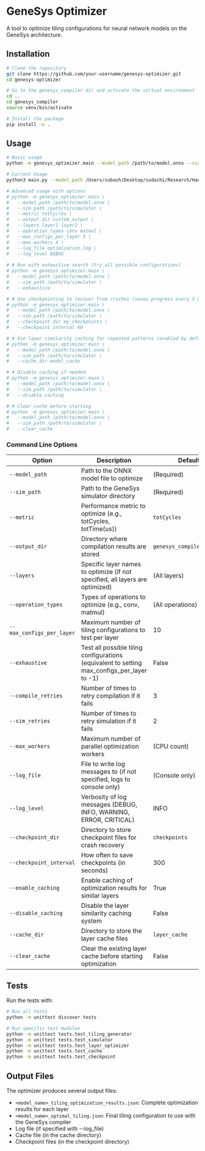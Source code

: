# GeneSys Optimizer

A tool to optimize tiling configurations for neural network models on the GeneSys architecture.

## Installation

```bash
# Clone the repository
git clone https://github.com/your-username/genesys-optimizer.git
cd genesys-optimizer

# Go to the genesys_compiler dir and activate the virtual environment
cd ..
cd genesys_compiler
source venv/bin/activate  

# Install the package
pip install -e .
```

## Usage

```bash
# Basic usage
python -m genesys_optimizer.main --model_path /path/to/model.onnx --sim_path /path/to/simulator

# Current Usage
python3 main.py --model_path /Users/subash/Desktop/sudachi/Research/HadisLab/GeneSys.codelets/resnet18.onnx --sim_path /Users/subash/Desktop/sudachi/Research/HadisLab/GeneSys.sim --max_configs_per_layer 5 --checkpoint_dir my_checkpoints --enable_caching --cache_dir model_cache --max_workers 2

# Advanced usage with options
# python -m genesys_optimizer.main \
#   --model_path /path/to/model.onnx \
#   --sim_path /path/to/simulator \
#   --metric totCycles \
#   --output_dir custom_output \
#   --layers layer1 layer2 \
#   --operation_types conv matmul \
#   --max_configs_per_layer 5 \
#   --max_workers 4 \
#   --log_file optimization.log \
#   --log_level DEBUG
  
# # Run with exhaustive search (try all possible configurations)
# python -m genesys_optimizer.main \
#   --model_path /path/to/model.onnx \
#   --sim_path /path/to/simulator \
#   --exhaustive

# # Use checkpointing to recover from crashes (saves progress every 5 minutes by default)
# python -m genesys_optimizer.main \
#   --model_path /path/to/model.onnx \
#   --sim_path /path/to/simulator \
#   --checkpoint_dir my_checkpoints \
#   --checkpoint_interval 60

# # Use layer similarity caching for repeated patterns (enabled by default)
# python -m genesys_optimizer.main \
#   --model_path /path/to/model.onnx \
#   --sim_path /path/to/simulator \
#   --cache_dir model_cache

# # Disable caching if needed
# python -m genesys_optimizer.main \
#   --model_path /path/to/model.onnx \
#   --sim_path /path/to/simulator \
#   --disable_caching

# # Clear cache before starting
# python -m genesys_optimizer.main \
#   --model_path /path/to/model.onnx \
#   --sim_path /path/to/simulator \
#   --clear_cache
```

### Command Line Options

| Option | Description | Default |
|--------|-------------|---------|
| `--model_path` | Path to the ONNX model file to optimize | (Required) |
| `--sim_path` | Path to the GeneSys simulator directory | (Required) |
| `--metric` | Performance metric to optimize (e.g., totCycles, totTime(us)) | `totCycles` |
| `--output_dir` | Directory where compilation results are stored | `genesys_compiler_output` |
| `--layers` | Specific layer names to optimize (if not specified, all layers are optimized) | (All layers) |
| `--operation_types` | Types of operations to optimize (e.g., conv, matmul) | (All operations) |
| `--max_configs_per_layer` | Maximum number of tiling configurations to test per layer | 10 |
| `--exhaustive` | Test all possible tiling configurations (equivalent to setting max_configs_per_layer to -1) | False |
| `--compile_retries` | Number of times to retry compilation if it fails | 3 |
| `--sim_retries` | Number of times to retry simulation if it fails | 2 |
| `--max_workers` | Maximum number of parallel optimization workers | (CPU count) |
| `--log_file` | File to write log messages to (if not specified, logs to console only) | (Console only) |
| `--log_level` | Verbosity of log messages (DEBUG, INFO, WARNING, ERROR, CRITICAL) | INFO |
| `--checkpoint_dir` | Directory to store checkpoint files for crash recovery | `checkpoints` |
| `--checkpoint_interval` | How often to save checkpoints (in seconds) | 300 |
| `--enable_caching` | Enable caching of optimization results for similar layers | True |
| `--disable_caching` | Disable the layer similarity caching system | False |
| `--cache_dir` | Directory to store the layer cache files | `layer_cache` |
| `--clear_cache` | Clear the existing layer cache before starting optimization | False |

## Tests

Run the tests with:

```bash
# Run all tests
python -m unittest discover tests

# Run specific test modules
python -m unittest tests.test_tiling_generator
python -m unittest tests.test_simulator
python -m unittest tests.test_layer_optimizer
python -m unittest tests.test_cache
python -m unittest tests.test_checkpoint
```

## Output Files

The optimizer produces several output files:
- `<model_name>_tiling_optimization_results.json`: Complete optimization results for each layer
- `<model_name>_optimal_tiling.json`: Final tiling configuration to use with the GeneSys compiler
- Log file (if specified with --log_file)
- Cache file (in the cache directory)
- Checkpoint files (in the checkpoint directory)